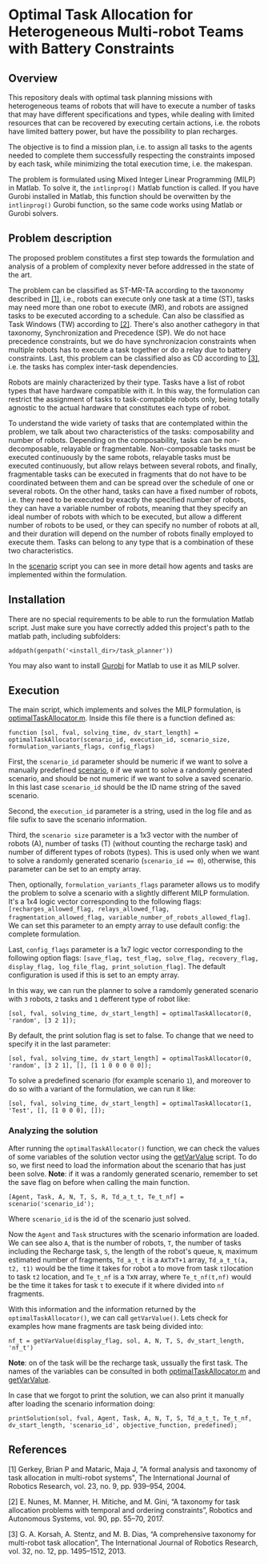 # Optimal Task Allocation for Heterogeneous Multi-robot Teams with Battery Constraints
## Overview
This repository deals with optimal task planning missions with heterogeneous teams of robots that will have to execute a
number of tasks that may have different specifications and types, while dealing with limited resources that can be
recovered by executing certain actions, i.e. the robots have limited battery power, but have the possibility to plan
recharges.

The objective is to find a mission plan, i.e. to assign all tasks to the agents needed to complete them successfully respecting the constraints imposed by each task, while minimizing the total execution time, i.e. the makespan.

The problem is formulated using Mixed Integer Linear Programming (MILP) in Matlab. To solve it, the `intlinprog()`
Matlab function is called. If you have Gurobi installed in Matlab, this function should be overwitten by the
`intlinprog()` Gurobi function, so the same code works using Matlab or Gurobi solvers.

## Problem description
The proposed problem constitutes a first step towards the formulation and analysis of a problem of complexity never before addressed in the state of the art.

The problem can be classified as ST-MR-TA according to the taxonomy described in [[1]](#1), i.e., robots can execute only one task at a time (ST), tasks may need more than one robot to execute (MR), and robots are assigned tasks to be executed according to a schedule. Can also be classified as Task Windows (TW) according to [[2]](#2). There's also another cathegory in that taxonomy, Synchronization and Precedence (SP). We do not hace precedence constraints, but we do have synchronizacion constraints when multiple robots has to execute a task together or do a relay due to battery constraints. Last, this problem can be classified also as CD according to [[3]](#3), i.e. the tasks has complex inter-task dependencies.

Robots are mainly characterized by their type. Tasks have a list of robot types that have hardware compatible with it. In this way, the formulation can restrict the assignment of tasks to task-compatible robots only, being totally agnostic to the actual hardware that constitutes each type of robot.

To understand the wide variety of tasks that are contemplated within the problem, we talk about two characteristics of the tasks: composability and number of robots. Depending on the composability, tasks can be non-decomposable, relayable or fragmentable. Non-composable tasks must be executed continuously by the same robots, relayable tasks must be executed continuously, but allow relays between several robots, and finally, fragmentable tasks can be executed in fragments that do not have to be coordinated between them and can be spread over the schedule of one or several robots. On the other hand, tasks can have a fixed number of robots, i.e. they need to be executed by exactly the specified number of robots, they can have a variable number of robots, meaning that they specify an ideal number of robots with which to be executed, but allow a different number of robots to be used, or they can specify no number of robots at all, and their duration will depend on the number of robots finally employed to execute them. Tasks can belong to any type that is a combination of these two characteristics.

In the [scenario](scripts/scenario.m) script you can see in more detail how agents and tasks are implemented within the formulation.

## Installation
There are no special requirements to be able to run the formulation Matlab script.
Just make sure you have correctly added this project's path to the matlab path, including subfolders:
```
addpath(genpath('<install_dir>/task_planner'))
```
You may also want to install [Gurobi](https://www.gurobi.com/) for Matlab to use it as MILP solver.

## Execution
The main script, which implements and solves the MILP formulation, is [optimalTaskAllocator.m](src/optimalTaskAllocator.m).
Inside this file there is a function defined as:
```
function [sol, fval, solving_time, dv_start_length] = optimalTaskAllocator(scenario_id, execution_id, scenario_size, formulation_variants_flags, config_flags)
```
First, the `scenario_id` parameter should be numeric if we want to solve a manually predefined [scenario](scripts/scenario.m), `0` if we want to solve a randomly generated scenario, and should be not numeric if we want to solve a saved scenario. In this last case `scenario_id` should be the ID name string of the saved scenario.

Second, the `execution_id` parameter is a string, used in the log file and as file sufix to save the scenario information.

Third, the `scenario size` parameter is a 1x3 vector with the number of robots (A), number of tasks (T) (without counting the recharge task) and number of different types of robots (types). This is used only when we want to solve a randomly generated scenario (`scenario_id == 0`), otherwise, this parameter can be set to an empty array.

Then, optionally, `formulation_variants_flags` parameter allows us to modify the problem to solve a scenario with a slightly different MILP formulation. It's a 1x4 logic vector corresponding to the following flags: `[recharges_allowed_flag, relays_allowed_flag, fragmentation_allowed_flag, variable_number_of_robots_allowed_flag]`. We can set this parameter to an empty array to use default config: the complete formulation. 

Last, `config_flags` parameter is a 1x7 logic vector corresponding to the following option flags: `[save_flag, test_flag, solve_flag, recovery_flag, display_flag, log_file_flag, print_solution_flag]`. The default configuration is used if this is set to an empty array.

In this way, we can run the planner to solve a ramdomly generated scenario with `3` robots, `2` tasks and `1` defferent
type of robot like:
```
[sol, fval, solving_time, dv_start_length] = optimalTaskAllocator(0, 'random', [3 2 1]);
```
By default, the print solution flag is set to false. To change that we need to specify it in the last parameter:
```
[sol, fval, solving_time, dv_start_length] = optimalTaskAllocator(0, 'random', [3 2 1], [], [1 1 0 0 0 0 0]);
```
To solve a predefined scenario (for example scenario `1`), and moreover to do so with a variant of the formulation, we can run it like:
```
[sol, fval, solving_time, dv_start_length] = optimalTaskAllocator(1, 'Test', [], [1 0 0 0], []);
```

### Analyzing the solution
After running the `optimalTaskAllocator()` function, we can check the values of some variables of the solution vector using the [getVarValue](scripts/getVarValue.m) script. To do so, we first need to load the information about the scenario that has just been solve.
**Note**: if it was a randomly generated scenario, remember to set the save flag on before when calling the main function.
```
[Agent, Task, A, N, T, S, R, Td_a_t_t, Te_t_nf] = scenario('scenario_id');
```
Where `scenario_id` is the id of the scenario just solved.

Now the `Agent` and `Task` structures with the scenario information are loaded. We can see also `A`, that is the number of
robots, `T`, the number of tasks including the Recharge task, `S`, the length of the robot's queue, `N`, maximum estimated number of fragments, `Td_a_t_t` is a `A`x`T`x`T+1` array, `Td_a_t_t(a, t2, t1)` would be the time it takes for robot `a` to move from task `t1`location to task `t2` location, and `Te_t_nf` is a `T`x`N` array, where `Te_t_nf(t,nf)` would be the time it takes for task `t` to execute if it where divided into `nf` fragments.

With this information and the information returned by the `optimalTaskAllocator()`, we can call `getVarValue()`. Lets
check for examples how mane fragments are task being divided into:
```
nf_t = getVarValue(display_flag, sol, A, N, T, S, dv_start_length, 'nf_t')
```
**Note**: on of the task will be the recharge task, ussually the first task.
The names of the variables can be consulted in both [optimalTaskAllocator.m](src/optimalTaskAllocator.m) and [getVarValue](scripts/getVarValue.m).

In case that we forgot to print the solution, we can also print it manually after loading the scenario information doing:
```
printSolution(sol, fval, Agent, Task, A, N, T, S, Td_a_t_t, Te_t_nf, dv_start_length, 'scenario_id', objective_function, predefined);
```

## References
<a id="1">[1]</a>
Gerkey, Brian P and Mataric, Maja J,
"A formal analysis and taxonomy of task allocation in multi-robot systems",
The International Journal of Robotics Research, vol. 23, no. 9, pp. 939–954, 2004.

<a id="2">[2]</a>
E. Nunes, M. Manner, H. Mitiche, and M. Gini,
“A taxonomy for task allocation problems with temporal and ordering constraints”,
Robotics and Autonomous Systems, vol. 90, pp. 55–70, 2017.

<a id="3">[3]</a>
G. A. Korsah, A. Stentz, and M. B. Dias,
“A comprehensive taxonomy for multi-robot task allocation”,
The International Journal of Robotics Research, vol. 32, no. 12, pp. 1495–1512, 2013.
